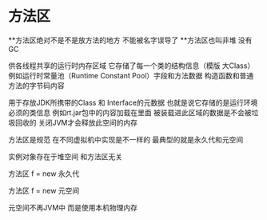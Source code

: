 # 方法区

**方法区绝对不是不是放方法的地方 不能被名字误导了 **方法区也叫非堆 没有GC

供各线程共享的运行时内存区域 它存储了每一个类的结构信息（模版 大Class） 例如运行时常量池（Runtime Constant Pool）字段和方法数据 构造函数和普通方法的字节码内容

用于存放JDK所携带的Class 和 Interface的元数据 也就是说它存储的是运行环境必须的类信息 例如rt.jar包中的内容加载在里面 被装载进此区域的数据是不会被垃圾回收的 关闭JVM才会释放此空间的内存

方法区是规范 在不同虚拟机中实现是不一样的 最典型的就是永久代和元空间

实例对象存在于堆空间 和方法区无关

方法区 f = new 永久代

方法区 f = new 元空间

元空间不再JVM中 而是使用本机物理内存







